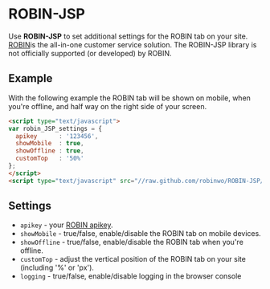ROBIN-JSP
=============

Use **ROBIN-JSP** to set additional settings for the ROBIN tab on your site. [ROBIN](http://robinhq.com)is the all-in-one customer service solution. The ROBIN-JSP library is not officially supported (or developed) by ROBIN.

## Example

With the following example the ROBIN tab will be shown on mobile, when you're offline, and half way on the right side of your screen.
```html
<script type="text/javascript">
var robin_JSP_settings = {
  apikey      : '123456',
  showMobile  : true,
  showOffline : true,
  customTop   : '50%'
};
</script>
<script type="text/javascript" src="//raw.github.com/robinwo/ROBIN-JSP/master/js/robin-jsp.min.js"></script>
```

## Settings

  * `apikey` - your [ROBIN apikey](http://robinhq.com/support/obtain-api-key/).
  * `showMobile` - true/false, enable/disable the ROBIN tab on mobile devices.
  * `showOffline` - true/false, enable/disable the ROBIN tab when you're offline.
  * `customTop` - adjust the vertical position of the ROBIN tab on your site (including '%' or 'px').
  * `logging` - true/false, enable/disable logging in the browser console